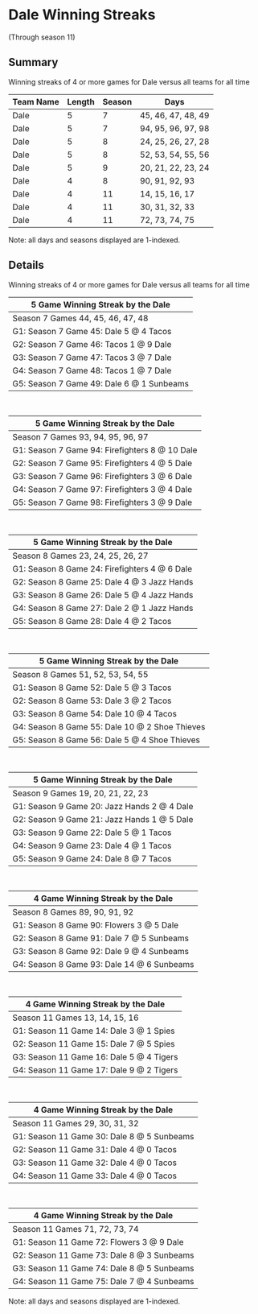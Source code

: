 # Dale Winning Streaks
(Through season 11)
## Summary



Winning streaks of 4 or more games for Dale versus all teams for all time



| Team Name | Length | Season | Days |
| ----- | ----- | ----- | ----- |
| Dale                           | 5          | 7          | 45, 46, 47, 48, 49 |
| Dale                           | 5          | 7          | 94, 95, 96, 97, 98 |
| Dale                           | 5          | 8          | 24, 25, 26, 27, 28 |
| Dale                           | 5          | 8          | 52, 53, 54, 55, 56 |
| Dale                           | 5          | 9          | 20, 21, 22, 23, 24 |
| Dale                           | 4          | 8          | 90, 91, 92, 93 |
| Dale                           | 4          | 11         | 14, 15, 16, 17 |
| Dale                           | 4          | 11         | 30, 31, 32, 33 |
| Dale                           | 4          | 11         | 72, 73, 74, 75 |




Note: all days and seasons displayed are 1-indexed.

## Details


Winning streaks of 4 or more games for Dale versus all teams for all time

| 5 Game Winning Streak by the Dale |
| ----- |
| Season 7 Games 44, 45, 46, 47, 48 |
| G1: Season 7 Game 45: Dale 5  @  4 Tacos |
| G2: Season 7 Game 46: Tacos 1  @  9 Dale |
| G3: Season 7 Game 47: Tacos 3  @  7 Dale |
| G4: Season 7 Game 48: Tacos 1  @  7 Dale |
| G5: Season 7 Game 49: Dale 6  @  1 Sunbeams |

<br />

| 5 Game Winning Streak by the Dale |
| ----- |
| Season 7 Games 93, 94, 95, 96, 97 |
| G1: Season 7 Game 94: Firefighters 8  @ 10 Dale |
| G2: Season 7 Game 95: Firefighters 4  @  5 Dale |
| G3: Season 7 Game 96: Firefighters 3  @  6 Dale |
| G4: Season 7 Game 97: Firefighters 3  @  4 Dale |
| G5: Season 7 Game 98: Firefighters 3  @  9 Dale |

<br />

| 5 Game Winning Streak by the Dale |
| ----- |
| Season 8 Games 23, 24, 25, 26, 27 |
| G1: Season 8 Game 24: Firefighters 4  @  6 Dale |
| G2: Season 8 Game 25: Dale 4  @  3 Jazz Hands |
| G3: Season 8 Game 26: Dale 5  @  4 Jazz Hands |
| G4: Season 8 Game 27: Dale 2  @  1 Jazz Hands |
| G5: Season 8 Game 28: Dale 4  @  2 Tacos |

<br />

| 5 Game Winning Streak by the Dale |
| ----- |
| Season 8 Games 51, 52, 53, 54, 55 |
| G1: Season 8 Game 52: Dale 5  @  3 Tacos |
| G2: Season 8 Game 53: Dale 3  @  2 Tacos |
| G3: Season 8 Game 54: Dale 10 @  4 Tacos |
| G4: Season 8 Game 55: Dale 10 @  2 Shoe Thieves |
| G5: Season 8 Game 56: Dale 5  @  4 Shoe Thieves |

<br />

| 5 Game Winning Streak by the Dale |
| ----- |
| Season 9 Games 19, 20, 21, 22, 23 |
| G1: Season 9 Game 20: Jazz Hands 2  @  4 Dale |
| G2: Season 9 Game 21: Jazz Hands 1  @  5 Dale |
| G3: Season 9 Game 22: Dale 5  @  1 Tacos |
| G4: Season 9 Game 23: Dale 4  @  1 Tacos |
| G5: Season 9 Game 24: Dale 8  @  7 Tacos |

<br />

| 4 Game Winning Streak by the Dale |
| ----- |
| Season 8 Games 89, 90, 91, 92 |
| G1: Season 8 Game 90: Flowers 3  @  5 Dale |
| G2: Season 8 Game 91: Dale 7  @  5 Sunbeams |
| G3: Season 8 Game 92: Dale 9  @  4 Sunbeams |
| G4: Season 8 Game 93: Dale 14 @  6 Sunbeams |

<br />

| 4 Game Winning Streak by the Dale |
| ----- |
| Season 11 Games 13, 14, 15, 16 |
| G1: Season 11 Game 14: Dale 3  @  1 Spies |
| G2: Season 11 Game 15: Dale 7  @  5 Spies |
| G3: Season 11 Game 16: Dale 5  @  4 Tigers |
| G4: Season 11 Game 17: Dale 9  @  2 Tigers |

<br />

| 4 Game Winning Streak by the Dale |
| ----- |
| Season 11 Games 29, 30, 31, 32 |
| G1: Season 11 Game 30: Dale 8  @  5 Sunbeams |
| G2: Season 11 Game 31: Dale 4  @  0 Tacos |
| G3: Season 11 Game 32: Dale 4  @  0 Tacos |
| G4: Season 11 Game 33: Dale 4  @  0 Tacos |

<br />

| 4 Game Winning Streak by the Dale |
| ----- |
| Season 11 Games 71, 72, 73, 74 |
| G1: Season 11 Game 72: Flowers 3  @  9 Dale |
| G2: Season 11 Game 73: Dale 8  @  3 Sunbeams |
| G3: Season 11 Game 74: Dale 8  @  5 Sunbeams |
| G4: Season 11 Game 75: Dale 7  @  4 Sunbeams |



Note: all days and seasons displayed are 1-indexed.

